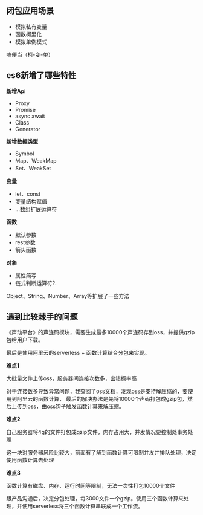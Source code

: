 
## 闭包应用场景
- 模拟私有变量
- 函数柯里化
- 模拟单例模式

嗑便当（柯-变-单）

## es6新增了哪些特性
**新增Api**
- Proxy
- Promise
- async await
- Class
- Generator

**新增数据类型**
- Symbol
- Map、WeakMap
- Set、WeakSet

**变量**

- let、const
- 变量结构赋值
- ...数组扩展运算符

**函数**

- 默认参数
- rest参数
- 箭头函数

**对象**
- 属性简写
- 链式判断运算符?.

Object、String、Number、Array等扩展了一些方法

## 遇到比较棘手的问题
《声动平台》的声连码模块，需要生成最多10000个声连码存到oss，并提供gzip包给用户下载。

最后是使用阿里云的serverless + 函数计算结合分包来实现。

**难点1**

大批量文件上传oss，服务器间连接次数多，出错概率高

对于连接数多导致异常问题，我查阅了oss文档，发现oss是支持解压缩的，要使用到阿里云的函数计算，
最后的解决办法是先将10000个声码打包成gzip包，然后上传到oss，由oss钩子触发函数计算来解压缩。

**难点2**

自己服务器将4g的文件打包成gzip文件，内存占用大，并发情况要控制处事务处理

这一块对服务器风险比较大，前面有了解到函数计算可限制并发并排队处理，决定使用函数计算去处理

**难点3**

函数计算有磁盘、内存、运行时间等限制，无法一次性打包10000个文件

跟产品沟通后，决定分包处理，每3000文件一个gzip。使用三个函数计算来处理，并使用serverless将三个函数计算串联成一个工作流。
